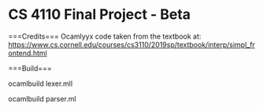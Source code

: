 CS 4110 Final Project - Beta
==================

===Credits===
Ocamlyyx code taken from the textbook at: https://www.cs.cornell.edu/courses/cs3110/2019sp/textbook/interp/simpl_frontend.html


===Build===

ocamlbuild lexer.mll

ocamlbuild parser.ml